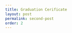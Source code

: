 ```yaml
---
title: Graduation Cerificate
layout: post
permalink: second-post
order: 2
---
```


<p><span class="image left"><img src="{{ 'assets/images/graduation certificate.jpg' | relative_url }}" alt="" /></span></p>